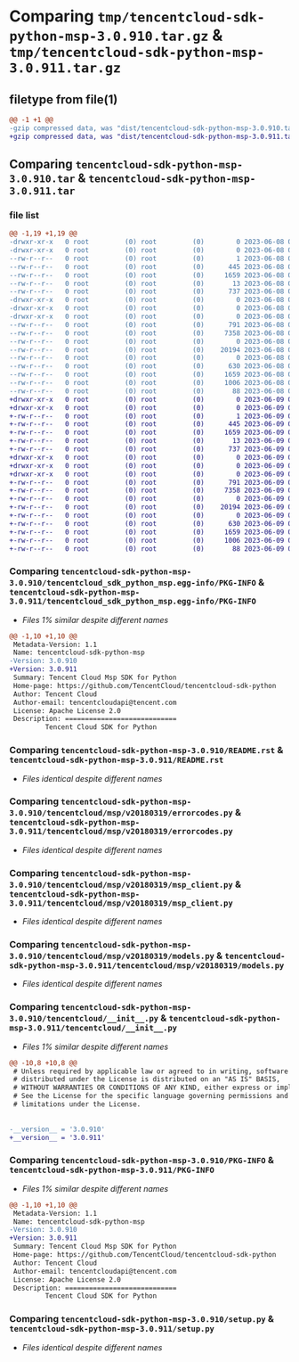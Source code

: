 # Comparing `tmp/tencentcloud-sdk-python-msp-3.0.910.tar.gz` & `tmp/tencentcloud-sdk-python-msp-3.0.911.tar.gz`

## filetype from file(1)

```diff
@@ -1 +1 @@
-gzip compressed data, was "dist/tencentcloud-sdk-python-msp-3.0.910.tar", last modified: Thu Jun  8 09:15:45 2023, max compression
+gzip compressed data, was "dist/tencentcloud-sdk-python-msp-3.0.911.tar", last modified: Fri Jun  9 02:23:42 2023, max compression
```

## Comparing `tencentcloud-sdk-python-msp-3.0.910.tar` & `tencentcloud-sdk-python-msp-3.0.911.tar`

### file list

```diff
@@ -1,19 +1,19 @@
-drwxr-xr-x   0 root         (0) root         (0)        0 2023-06-08 09:15:45.000000 tencentcloud-sdk-python-msp-3.0.910/
-drwxr-xr-x   0 root         (0) root         (0)        0 2023-06-08 09:15:45.000000 tencentcloud-sdk-python-msp-3.0.910/tencentcloud_sdk_python_msp.egg-info/
--rw-r--r--   0 root         (0) root         (0)        1 2023-06-08 09:15:45.000000 tencentcloud-sdk-python-msp-3.0.910/tencentcloud_sdk_python_msp.egg-info/dependency_links.txt
--rw-r--r--   0 root         (0) root         (0)      445 2023-06-08 09:15:45.000000 tencentcloud-sdk-python-msp-3.0.910/tencentcloud_sdk_python_msp.egg-info/SOURCES.txt
--rw-r--r--   0 root         (0) root         (0)     1659 2023-06-08 09:15:45.000000 tencentcloud-sdk-python-msp-3.0.910/tencentcloud_sdk_python_msp.egg-info/PKG-INFO
--rw-r--r--   0 root         (0) root         (0)       13 2023-06-08 09:15:45.000000 tencentcloud-sdk-python-msp-3.0.910/tencentcloud_sdk_python_msp.egg-info/top_level.txt
--rw-r--r--   0 root         (0) root         (0)      737 2023-06-08 09:15:45.000000 tencentcloud-sdk-python-msp-3.0.910/README.rst
-drwxr-xr-x   0 root         (0) root         (0)        0 2023-06-08 09:15:45.000000 tencentcloud-sdk-python-msp-3.0.910/tencentcloud/
-drwxr-xr-x   0 root         (0) root         (0)        0 2023-06-08 09:15:45.000000 tencentcloud-sdk-python-msp-3.0.910/tencentcloud/msp/
-drwxr-xr-x   0 root         (0) root         (0)        0 2023-06-08 09:15:45.000000 tencentcloud-sdk-python-msp-3.0.910/tencentcloud/msp/v20180319/
--rw-r--r--   0 root         (0) root         (0)      791 2023-06-08 09:15:45.000000 tencentcloud-sdk-python-msp-3.0.910/tencentcloud/msp/v20180319/errorcodes.py
--rw-r--r--   0 root         (0) root         (0)     7358 2023-06-08 09:15:45.000000 tencentcloud-sdk-python-msp-3.0.910/tencentcloud/msp/v20180319/msp_client.py
--rw-r--r--   0 root         (0) root         (0)        0 2023-06-08 09:15:45.000000 tencentcloud-sdk-python-msp-3.0.910/tencentcloud/msp/v20180319/__init__.py
--rw-r--r--   0 root         (0) root         (0)    20194 2023-06-08 09:15:45.000000 tencentcloud-sdk-python-msp-3.0.910/tencentcloud/msp/v20180319/models.py
--rw-r--r--   0 root         (0) root         (0)        0 2023-06-08 09:15:45.000000 tencentcloud-sdk-python-msp-3.0.910/tencentcloud/msp/__init__.py
--rw-r--r--   0 root         (0) root         (0)      630 2023-06-08 09:15:45.000000 tencentcloud-sdk-python-msp-3.0.910/tencentcloud/__init__.py
--rw-r--r--   0 root         (0) root         (0)     1659 2023-06-08 09:15:45.000000 tencentcloud-sdk-python-msp-3.0.910/PKG-INFO
--rw-r--r--   0 root         (0) root         (0)     1006 2023-06-08 09:15:45.000000 tencentcloud-sdk-python-msp-3.0.910/setup.py
--rw-r--r--   0 root         (0) root         (0)       88 2023-06-08 09:15:45.000000 tencentcloud-sdk-python-msp-3.0.910/setup.cfg
+drwxr-xr-x   0 root         (0) root         (0)        0 2023-06-09 02:23:42.000000 tencentcloud-sdk-python-msp-3.0.911/
+drwxr-xr-x   0 root         (0) root         (0)        0 2023-06-09 02:23:42.000000 tencentcloud-sdk-python-msp-3.0.911/tencentcloud_sdk_python_msp.egg-info/
+-rw-r--r--   0 root         (0) root         (0)        1 2023-06-09 02:23:42.000000 tencentcloud-sdk-python-msp-3.0.911/tencentcloud_sdk_python_msp.egg-info/dependency_links.txt
+-rw-r--r--   0 root         (0) root         (0)      445 2023-06-09 02:23:42.000000 tencentcloud-sdk-python-msp-3.0.911/tencentcloud_sdk_python_msp.egg-info/SOURCES.txt
+-rw-r--r--   0 root         (0) root         (0)     1659 2023-06-09 02:23:42.000000 tencentcloud-sdk-python-msp-3.0.911/tencentcloud_sdk_python_msp.egg-info/PKG-INFO
+-rw-r--r--   0 root         (0) root         (0)       13 2023-06-09 02:23:42.000000 tencentcloud-sdk-python-msp-3.0.911/tencentcloud_sdk_python_msp.egg-info/top_level.txt
+-rw-r--r--   0 root         (0) root         (0)      737 2023-06-09 02:23:42.000000 tencentcloud-sdk-python-msp-3.0.911/README.rst
+drwxr-xr-x   0 root         (0) root         (0)        0 2023-06-09 02:23:42.000000 tencentcloud-sdk-python-msp-3.0.911/tencentcloud/
+drwxr-xr-x   0 root         (0) root         (0)        0 2023-06-09 02:23:42.000000 tencentcloud-sdk-python-msp-3.0.911/tencentcloud/msp/
+drwxr-xr-x   0 root         (0) root         (0)        0 2023-06-09 02:23:42.000000 tencentcloud-sdk-python-msp-3.0.911/tencentcloud/msp/v20180319/
+-rw-r--r--   0 root         (0) root         (0)      791 2023-06-09 02:23:42.000000 tencentcloud-sdk-python-msp-3.0.911/tencentcloud/msp/v20180319/errorcodes.py
+-rw-r--r--   0 root         (0) root         (0)     7358 2023-06-09 02:23:42.000000 tencentcloud-sdk-python-msp-3.0.911/tencentcloud/msp/v20180319/msp_client.py
+-rw-r--r--   0 root         (0) root         (0)        0 2023-06-09 02:23:42.000000 tencentcloud-sdk-python-msp-3.0.911/tencentcloud/msp/v20180319/__init__.py
+-rw-r--r--   0 root         (0) root         (0)    20194 2023-06-09 02:23:42.000000 tencentcloud-sdk-python-msp-3.0.911/tencentcloud/msp/v20180319/models.py
+-rw-r--r--   0 root         (0) root         (0)        0 2023-06-09 02:23:42.000000 tencentcloud-sdk-python-msp-3.0.911/tencentcloud/msp/__init__.py
+-rw-r--r--   0 root         (0) root         (0)      630 2023-06-09 02:23:42.000000 tencentcloud-sdk-python-msp-3.0.911/tencentcloud/__init__.py
+-rw-r--r--   0 root         (0) root         (0)     1659 2023-06-09 02:23:42.000000 tencentcloud-sdk-python-msp-3.0.911/PKG-INFO
+-rw-r--r--   0 root         (0) root         (0)     1006 2023-06-09 02:23:42.000000 tencentcloud-sdk-python-msp-3.0.911/setup.py
+-rw-r--r--   0 root         (0) root         (0)       88 2023-06-09 02:23:42.000000 tencentcloud-sdk-python-msp-3.0.911/setup.cfg
```

### Comparing `tencentcloud-sdk-python-msp-3.0.910/tencentcloud_sdk_python_msp.egg-info/PKG-INFO` & `tencentcloud-sdk-python-msp-3.0.911/tencentcloud_sdk_python_msp.egg-info/PKG-INFO`

 * *Files 1% similar despite different names*

```diff
@@ -1,10 +1,10 @@
 Metadata-Version: 1.1
 Name: tencentcloud-sdk-python-msp
-Version: 3.0.910
+Version: 3.0.911
 Summary: Tencent Cloud Msp SDK for Python
 Home-page: https://github.com/TencentCloud/tencentcloud-sdk-python
 Author: Tencent Cloud
 Author-email: tencentcloudapi@tencent.com
 License: Apache License 2.0
 Description: ============================
         Tencent Cloud SDK for Python
```

### Comparing `tencentcloud-sdk-python-msp-3.0.910/README.rst` & `tencentcloud-sdk-python-msp-3.0.911/README.rst`

 * *Files identical despite different names*

### Comparing `tencentcloud-sdk-python-msp-3.0.910/tencentcloud/msp/v20180319/errorcodes.py` & `tencentcloud-sdk-python-msp-3.0.911/tencentcloud/msp/v20180319/errorcodes.py`

 * *Files identical despite different names*

### Comparing `tencentcloud-sdk-python-msp-3.0.910/tencentcloud/msp/v20180319/msp_client.py` & `tencentcloud-sdk-python-msp-3.0.911/tencentcloud/msp/v20180319/msp_client.py`

 * *Files identical despite different names*

### Comparing `tencentcloud-sdk-python-msp-3.0.910/tencentcloud/msp/v20180319/models.py` & `tencentcloud-sdk-python-msp-3.0.911/tencentcloud/msp/v20180319/models.py`

 * *Files identical despite different names*

### Comparing `tencentcloud-sdk-python-msp-3.0.910/tencentcloud/__init__.py` & `tencentcloud-sdk-python-msp-3.0.911/tencentcloud/__init__.py`

 * *Files 1% similar despite different names*

```diff
@@ -10,8 +10,8 @@
 # Unless required by applicable law or agreed to in writing, software
 # distributed under the License is distributed on an "AS IS" BASIS,
 # WITHOUT WARRANTIES OR CONDITIONS OF ANY KIND, either express or implied.
 # See the License for the specific language governing permissions and
 # limitations under the License.
 
 
-__version__ = '3.0.910'
+__version__ = '3.0.911'
```

### Comparing `tencentcloud-sdk-python-msp-3.0.910/PKG-INFO` & `tencentcloud-sdk-python-msp-3.0.911/PKG-INFO`

 * *Files 1% similar despite different names*

```diff
@@ -1,10 +1,10 @@
 Metadata-Version: 1.1
 Name: tencentcloud-sdk-python-msp
-Version: 3.0.910
+Version: 3.0.911
 Summary: Tencent Cloud Msp SDK for Python
 Home-page: https://github.com/TencentCloud/tencentcloud-sdk-python
 Author: Tencent Cloud
 Author-email: tencentcloudapi@tencent.com
 License: Apache License 2.0
 Description: ============================
         Tencent Cloud SDK for Python
```

### Comparing `tencentcloud-sdk-python-msp-3.0.910/setup.py` & `tencentcloud-sdk-python-msp-3.0.911/setup.py`

 * *Files identical despite different names*

